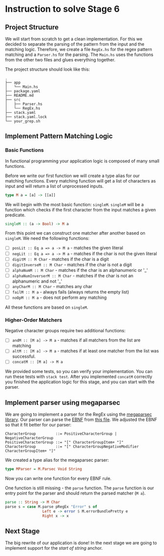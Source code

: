 # Instruction to solve Stage 6
## Project Structure
We will start from scratch to get a clean implementation.
For this we decided to separate the parsing of the pattern from the input and the matching logic.
Therefore, we create a file `RegEx.hs` for the regex pattern matching and a `Parser.hs` for the parsing.
The `Main.hs` uses the functions from the other two files and glues everything together.

The project structure should look like this:

```
.
├── app
│   └── Main.hs
├── package.yaml
├── README.md
├── src
│   ├── Parser.hs
│   └── RegEx.hs
├── stack.yaml
├── stack.yaml.lock
└── your_grep.sh
```

## Implement Pattern Matching Logic
### Basic Functions
In functional programming your application logic is composed of many small functions.

Before we write our first function we will create a type alias for our matching functions.
Every matching function will get a list of characters as input and will return a list of unprocessed inputs.


```Haskell
type M a = [a] -> [[a]]
```

We will begin with the most basic function: `singleM`.
`singleM` will be a function which checks if the first character from the input matches a given predicate.

```Haskell
singleM :: (a -> Bool) -> M a
```

From this point we can construct one matcher after another based on `singleM`.
We need the following functions:

* [ ] `posLit :: Eq a => a -> M a` - matches the given literal
* [ ] `negLit :: Eq a => a -> M a` - matches if the char is not the given literal
* [ ] `digitM :: M Char` - matches if the char is a digit
* [ ] `digitInverseM :: M Char` - matches if the char is not a digit
* [ ] `alphaNumM :: M Char` - matches if the char is an alphanumeric or '_'
* [ ] `alphaNumInverserM :: M Char` - matches if the char is not an alphanumeric and not '_'
* [ ] `anyCharM :: M Char` - matches any char
* [ ] `failM :: M a` - always fails (always returns the empty list)
* [ ] `noOpM :: M a` - does not perform any matching

All these functions are based on `singleM`.

### Higher-Order Matchers

Negative character groups require two additional functions:

* [ ] `andM :: [M a] -> M a` - matches if all matchers from the list are matching
* [ ] `altM :: [M a] -> M a` - matches if at least one matcher from the list was successful.
* [ ] `concatM :: [M a] -> M a`

We provided some tests, so you can verify your implementation.
You can run these tests with `stack test`.
After you implemented `concatM` correctly you finished the application logic for this stage, and you can start with the parser.

## Implement parser using megaparsec

We are going to implement a parser for the RegEx using the [megaparsec library](https://hackage.haskell.org/package/megaparsec).
Our parser can parse the [EBNF](https://en.wikipedia.org/wiki/Extended_Backus%E2%80%93Naur_form) from [this file](https://github.com/kean/Regex/blob/master/grammar.ebnf).
We adjusted the EBNF so that it fit better for our parser:

```EBNF
CharacterGroup         ::= PositiveCharacterGroup | NegativeCharacterGroup
PositiveCharacterGroup ::= "[" CharacterGroupItem+ "]"
CharacterGroup         ::= "[" CharacterGroupNegativeModifier CharacterGroupItem+ "]"
```

We created a type alias for the megaparsec parser:
```Haskell
type MParser = M.Parsec Void String
```

Now you can write one function for every EBNF rule.

One function is still missing - the `parse` function.
The `parse` function is our entry point for the parser and should return the parsed matcher (`M a`).
```Haskell
parse :: String -> M Char
parse s = case M.parse pRegEx "Error" s of
                 Left e -> error $ M.errorBundlePretty e
                 Right x -> x
```

## Next Stage
The big rewrite of our application is done!
In the next stage we are going to implement support for the *start of string* anchor.
